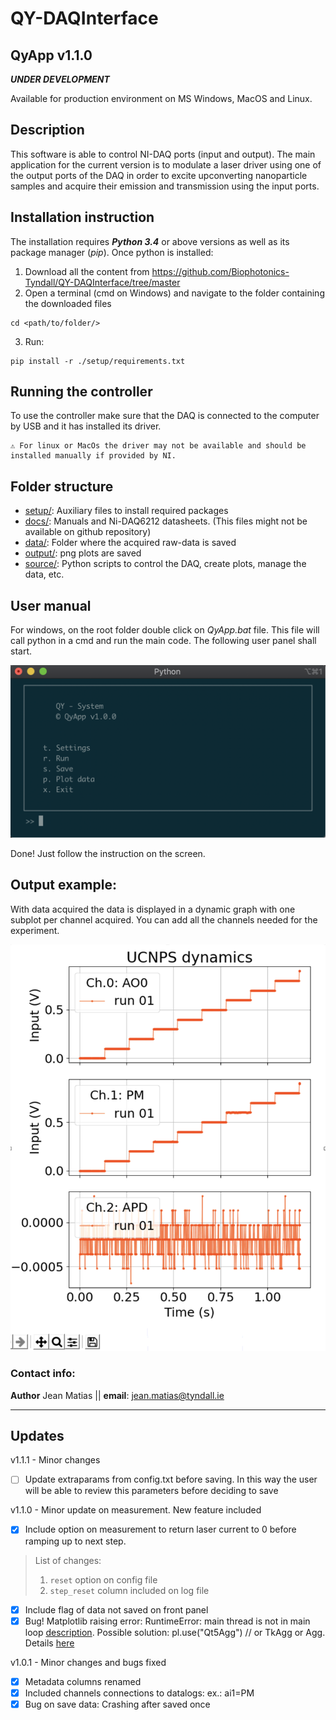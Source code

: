 # QY-DAQInterface
## QyApp v1.1.0

**_UNDER DEVELOPMENT_**

Available for production environment on MS Windows, MacOS and Linux.

## Description
This software is able to control NI-DAQ ports (input and output). 
The main application for the current version is to modulate a laser driver using one of the output ports of the DAQ in order to excite upconverting nanoparticle samples and acquire their emission and transmission using the input ports.
 
## Installation instruction

The installation requires **_Python 3.4_** or above versions as well as its package manager (_pip_). Once python is installed:

1. Download all the content from https://github.com/Biophotonics-Tyndall/QY-DAQInterface/tree/master
2. Open a terminal (cmd on Windows) and navigate to the folder containing the downloaded files
```
cd <path/to/folder/>
```
3. Run:
```
pip install -r ./setup/requirements.txt
```

## Running the controller

To use the controller make sure that the DAQ is connected to the computer by USB and it has installed its driver.

    ⚠️ For linux or MacOs the driver may not be available and should be installed manually if provided by NI.

## Folder structure

+ [setup/](./setup/): Auxiliary files to install required packages
+ [docs/](./docs/): Manuals and Ni-DAQ6212 datasheets. (This files might not be available on github repository)
+ [data/](./data/): Folder where the acquired raw-data is saved
+ [output/](./output/): png plots are saved
+ [source/](./source/): Python scripts to control the DAQ, create plots, manage the data, etc.

 
## User manual

For windows, on the root folder double click on _QyApp.bat_ file. This file will call python in a cmd and run the main code. The following user panel shall start. 

![User Panel](docs/.user_panel.png "User Panel")

Done! Just follow the instruction on the screen.

## Output example:

With data acquired the data is displayed in a dynamic graph with one subplot per channel acquired. You can add all the channels needed for the experiment. 

![First test](./output/plots/.output_temp.png "output data example")

### Contact info:

**Author** Jean Matias || **email**: jean.matias@tyndall.ie 

---

## Updates


v1.1.1 - Minor changes
- [ ] Update extraparams from config.txt before saving. In this way the user will be able to review this parameters before deciding to save

v1.1.0 - Minor update on measurement. New feature included
- [x] Include option on measurement to return laser current to 0 before ramping up to next step.
> List of changes:
> 1. `reset` option on config file
> 2. `step_reset` column included on log file
 
- [x] Include flag of data not saved on front panel
- [x] Bug! Matplotlib raising error: RuntimeError: main thread is not in main loop [description](output\logs\matplotlib_error_details.txt). Possible solution: pl.use("Qt5Agg") // or TkAgg or Agg. Details [here](https://youtrack.jetbrains.com/issue/PY-29872)
  
v1.0.1 - Minor changes and bugs fixed
- [x] Metadata columns renamed
- [x] Included channels connections to datalogs: ex.: ai1=PM
- [x] Bug on save data: Crashing after saved once